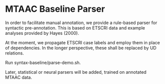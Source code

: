MTAAC Baseline Parser
==

In order to facilitate manual annotation, we provide a rule-based parser for syntactic pre-annotation.
This is based on ETSCRI data and example analyses provided by Hayes (2000).

At the moment, we propagate ETSCRI case labels and employ them in place of dependencies. In the longer perspective, these shall be replaced by UD relations.

Run syntax-baseline/parse-demo.sh.

Later, statistical or neural parsers will be added, trained on annotated MTAAC data.